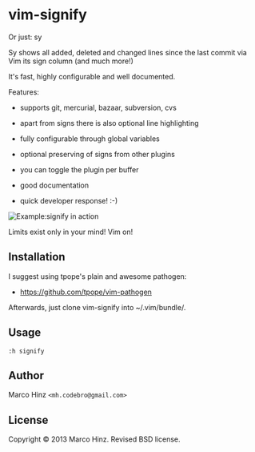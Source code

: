 # vim-signify

Or just: sy

Sy shows all added, deleted and changed lines since the last commit via Vim its
sign column (and much more!)

It's fast, highly configurable and well documented.

Features:

- supports git, mercurial, bazaar, subversion, cvs
- apart from signs there is also optional line highlighting
- fully configurable through global variables
- optional preserving of signs from other plugins
- you can toggle the plugin per buffer
- good documentation

- quick developer response! :-)

![Example:signify in action](https://github.com/mhinz/vim-signify/raw/master/signify.png)

Limits exist only in your mind! Vim on!

## Installation

I suggest using tpope's plain and awesome pathogen:

- https://github.com/tpope/vim-pathogen

Afterwards, just clone vim-signify into ~/.vim/bundle/.

## Usage

`:h signify`

## Author

Marco Hinz `<mh.codebro@gmail.com>`

## License

Copyright © 2013 Marco Hinz. Revised BSD license.
